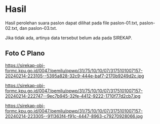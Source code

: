 # Hasil

Hasil perolehan suara paslon dapat dilihat pada file paslon-01.txt, paslon-02.txt, dan paslon-03.txt.

Jika tidak ada, artinya data tersebut belum ada pada SIREKAP.

## Foto C Plano

https://sirekap-obj-formc.kpu.go.id/0047/pemilu/ppwp/31/75/10/10/07/3175101007157-20240214-223105--5395a828-32c9-444e-baf7-2170b9249d2c.jpg

https://sirekap-obj-formc.kpu.go.id/0047/pemilu/ppwp/31/75/10/10/07/3175101007157-20240214-222747--9ec7b945-32fe-4412-9222-1710f77d2cb7.jpg

https://sirekap-obj-formc.kpu.go.id/0047/pemilu/ppwp/31/75/10/10/07/3175101007157-20240214-223305--911363f4-f91c-4447-8963-c79270928066.jpg
